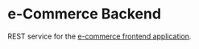 # e-Commerce Backend
REST service for the [e-commerce frontend application](https://github.com/DannRom/ecommerce-frontend).